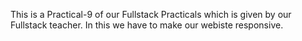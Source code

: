 This is a Practical-9 of our Fullstack Practicals which is given by our Fullstack teacher. In this we have to make our webiste responsive.
